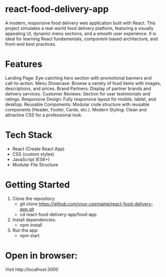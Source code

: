 # react-food-delivery-app
A modern, responsive food delivery web application built with React. This project simulates a real-world food delivery platform, featuring a visually appealing UI, dynamic menu sections, and a smooth user experience. It is ideal for learning React fundamentals, component-based architecture, and front-end best practices.

# Features
Landing Page: Eye-catching hero section with promotional banners and call-to-action.
Menu Showcase: Browse a variety of food items with images, descriptions, and prices.
Brand Partners: Display of partner brands and delivery services.
Customer Reviews: Section for user testimonials and ratings.
Responsive Design: Fully responsive layout for mobile, tablet, and desktop.
Reusable Components: Modular code structure with reusable components (Header, Footer, Cards, etc.).
Modern Styling: Clean and attractive CSS for a professional look.

# Tech Stack
- React (Create React App)  
- CSS (custom styles)  
- JavaScript (ES6+)  
- Modular File Structure  


# Getting Started
1. Clone the repository:
   - git clone https://github.com/your-username/react-food-delivery-app.git
   - cd react-food-delivery-app/food-app
3. Install dependencies:
   - npm install
5. Run the app:
   - npm start
   
# Open in browser:
Visit http://localhost:3000
